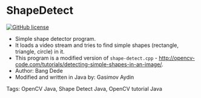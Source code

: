 # ShapeDetect
[![GitHub license](https://img.shields.io/badge/license-GPLv2-blue.svg)](https://github.com/aydin1918/ShapeDetect/blob/master/LICENSE)
 * Simple shape detector program.
 * It loads a video stream and tries to find simple shapes (rectangle, triangle, circle) in it.
 * This program is a modified version of `shape-detect.cpp` - http://opencv-code.com/tutorials/detecting-simple-shapes-in-an-image/.
 * Author: Bang Dede
 * Modified and written in Java by: Gasimov Aydin







Tags: OpenCV Java, Shape Detect Java, OpenCV tutorial Java
